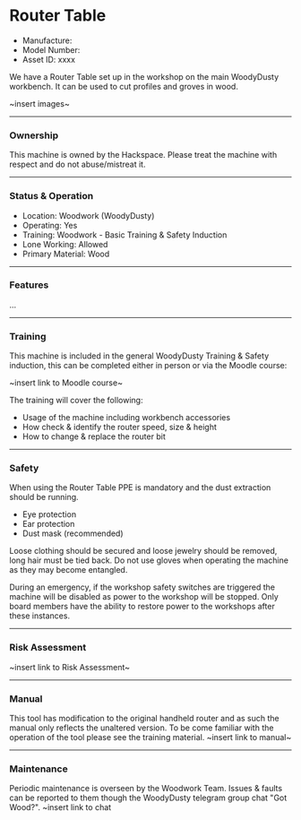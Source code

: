 # Router Table

- Manufacture: 
- Model Number: 
- Asset ID: xxxx

We have a Router Table set up in the workshop on the main WoodyDusty workbench.  It can be used to cut profiles and groves in wood.

~insert images~

---

### **Ownership**
This machine is owned by the Hackspace. Please treat the machine with respect and do not abuse/mistreat it.

---

### **Status & Operation**

- Location: Woodwork (WoodyDusty)
- Operating: Yes
- Training: Woodwork - Basic Training & Safety Induction
- Lone Working: Allowed
- Primary Material: Wood

---

### **Features**
...  

---

### **Training**
This machine is included in the general WoodyDusty Training & Safety induction, this can be completed either in person or via the Moodle course:

~insert link to Moodle course~

The training will cover the following:
  - Usage of the machine including  workbench accessories
  - How check & identify the router speed, size & height
  - How to change & replace the router bit

---

### **Safety**
When using the Router Table PPE is mandatory and the dust extraction should be running.
  - Eye protection
  - Ear protection
  - Dust mask (recommended)

Loose clothing should be secured and loose jewelry should be removed, long hair must be tied back.  Do not use gloves when operating the machine as they may become entangled.

During an emergency, if the workshop safety switches are triggered the machine will be disabled as power to the workshop will be stopped. Only board members have the ability to restore power to the workshops after these instances.

---

### **Risk Assessment**
~insert link to Risk Assessment~

---

### **Manual**
This tool has modification to the original handheld router and as such the manual only reflects the unaltered version.  To be come familiar with the operation of the tool please see the training material.
~insert link to manual~

---

### **Maintenance**
Periodic maintenance is overseen by the Woodwork Team.  Issues & faults can be reported to them though the WoodyDusty telegram group chat "Got Wood?". ~insert link to chat
